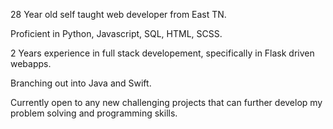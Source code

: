 28 Year old self taught web developer from East TN.

Proficient in Python, Javascript, SQL, HTML, SCSS.

2 Years experience in full stack developement, specifically in Flask driven webapps.

Branching out into Java and Swift.

Currently open to any new challenging projects that can further develop my problem solving and programming skills.

<!---
Spencer1119/Spencer1119 is a ✨ special ✨ repository because its `README.md` (this file) appears on your GitHub profile.
You can click the Preview link to take a look at your changes.
--->
